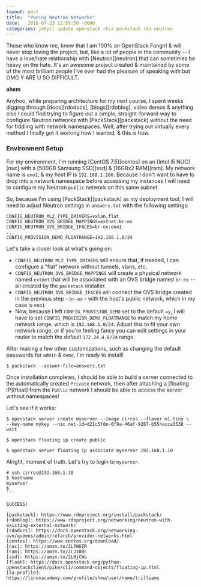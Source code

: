 ```yaml
---
layout: post
title:  "Pwning Neutron Networks"
date:   2018-07-23 12:55:50 -0600
categories: jekyll update openstack rhca packstack rdo neutron
---
```


Those who know me, know that I am 100% an OpenStack Fangirl & will never stop
loving the project, but, like a lot of people in the community -- I have a
love/hate relationship with [Neutron][neutron] that can sometimes be heavy on
the hate. It's an awesome project created & maintained by some of the most brilliant people I've ever had the pleasure of speaking with but OMG Y ARE U SO DIFFICULT.

**ahem**

Anyhoo, while preparing architecture for my next course, I spent weeks digging
through [docs][rdodocs], [blogs][rdoblog], video demos & anything else I could find trying to figure
out a simple, straight-forward way to configure Neutron networks with [PackStack][packstack] without the need for fiddling with
network namespaces. Well, after trying out virtually every method I finally
got it working how I wanted, & this is how.

### Environment Setup

For my environment, I'm running [CentOS 7.5][centos] on an [Intel i5
NUC][nuc] with a [500GB Samsung SSD][ssd] & [16GBx2 RAM][ram]. My network name is `eno1`, & my host IP is `192.168.1.166`. Because I don't want to have to drop into a network namespace before accessing my instances I will need to configure my Neutron `public` network on this same subnet.

So, because I'm using [PackStack][packstack] as my deployment tool, I will
need to adjust Neutron settings in `answers.txt` with the following settings:

```
CONFIG_NEUTRON_ML2_TYPE_DRIVERS=vxlan,flat
CONFIG_NEUTRON_OVS_BRIDGE_MAPPINGS=extnet:br-ex
CONFIG_NEUTRON_OVS_BRIDGE_IFACES=br-ex:eno1
...
CONFIG_PROVISION_DEMO_FLOATRANGE=192.168.1.0/24
```

Let's take a closer look at what's going on:


- `CONFIG_NEUTRON_ML2_TYPE_DRIVERS` will ensure that, if needed, I can
  configure a "flat" network without tunnels, vlans, etc.
- `CONFIG_NEUTRON_OVS_BRIDGE_MAPPINGS` will create a physical network named
  `extnet` that will be associated with an OVS bridge named `br-ex` -- all
created by the `packstack` installer.
- `CONFIG_NEUTRON_OVS_BRIDGE_IFACES` will connect the OVS bridge created in
  the previous step - `br-ex` - with the host's public network, which in my
case is `eno1`
- Now, because I left `CONFIG_PROVISION_DEMO` set to the default `=y`, I will
  have to set `CONFIG_PROVISION_DEMO_FLOATRANGE` to match my home network
range, which is `192.168.1.0/24`. Adjust this to fit your own network range,
or if you're feeling fancy you can edit settings in your router to match the
default `172.24.4.0/24` range.

After making a few other customizations, such as changing the default
passwords for `admin` & `demo`, I'm ready to install!

```
$ packstack --answer-file=answers.txt
```

Once installation completes, I should be able to build a server connected to
the automatically created `Private` network, then after attaching a [floating
IP][float] from the `Public` network I should be able to access the server
without namespaces!

Let's see if it works:

```
$ openstack server create myserver --image cirros --flavor m1.tiny \
--key-name mykey --nic net-id=d21c5fde-0f9a-46af-9287-b554acca3538 --wait
```

```
$ openstack floating ip create public
```

```
$ openstack server floating ip associate myserver 192.168.1.10
```

Alright, moment of truth. Let's try to login to `myserver`.

````
# ssh cirros@192.168.1.10
$ hostname
myserver
$ 
```

SUCCESS!

[packstack]: https://www.rdoproject.org/install/packstack/
[rdoblog]: https://www.rdoproject.org/networking/neutron-with-existing-external-network/
[rdodocs]: https://docs.openstack.org/networking-ovn/queens/admin/refarch/provider-networks.html
[centos]: https://www.centos.org/download/
[nuc]: https://amzn.to/2LFNUIR
[ram]: https://amzn.to/2LJz8Bc
[ssd]: https://amzn.to/2LHjCWa
[float]: https://docs.openstack.org/python-openstackclient/pike/cli/command-objects/floating-ip.html
[la-profile]: https://linuxacademy.com/profile/show/user/name/trilliams
